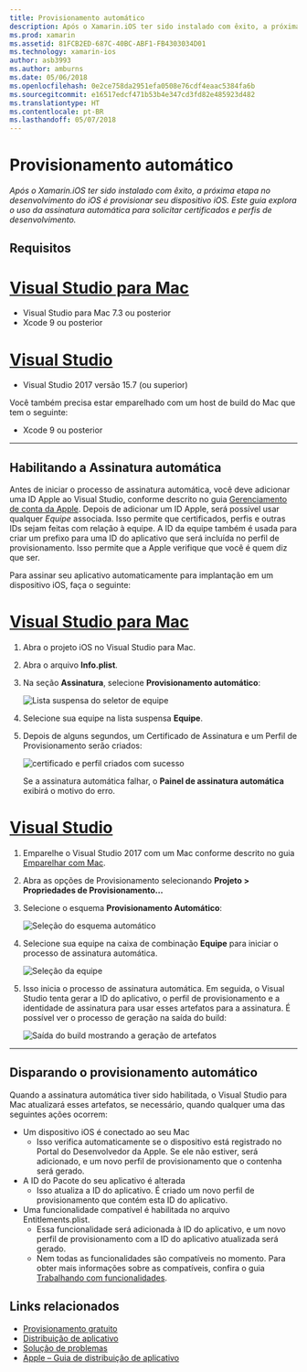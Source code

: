 ```yaml
---
title: Provisionamento automático
description: Após o Xamarin.iOS ter sido instalado com êxito, a próxima etapa no desenvolvimento do iOS é provisionar seu dispositivo iOS. Este guia explora o uso da assinatura automática para solicitar certificados e perfis de desenvolvimento.
ms.prod: xamarin
ms.assetid: 81FCB2ED-687C-40BC-ABF1-FB4303034D01
ms.technology: xamarin-ios
author: asb3993
ms.author: amburns
ms.date: 05/06/2018
ms.openlocfilehash: 0e2ce758da2951efa0508e76cdf4eaac5384fa6b
ms.sourcegitcommit: e16517edcf471b53b4e347cd3fd82e485923d482
ms.translationtype: HT
ms.contentlocale: pt-BR
ms.lasthandoff: 05/07/2018
---
```

# <a name="automatic-provisioning"></a>Provisionamento automático

_Após o Xamarin.iOS ter sido instalado com êxito, a próxima etapa no desenvolvimento do iOS é provisionar seu dispositivo iOS. Este guia explora o uso da assinatura automática para solicitar certificados e perfis de desenvolvimento._

## <a name="requirements"></a>Requisitos

# <a name="visual-studio-for-mactabvsmac"></a>[Visual Studio para Mac](#tab/vsmac)

- Visual Studio para Mac 7.3 ou posterior
- Xcode 9 ou posterior

# <a name="visual-studiotabvswin"></a>[Visual Studio](#tab/vswin)

- Visual Studio 2017 versão 15.7 (ou superior)

Você também precisa estar emparelhado com um host de build do Mac que tem o seguinte:

- Xcode 9 ou posterior

-----

## <a name="enabling-automatic-signing"></a>Habilitando a Assinatura automática

Antes de iniciar o processo de assinatura automática, você deve adicionar uma ID Apple ao Visual Studio, conforme descrito no guia [Gerenciamento de conta da Apple](~/cross-platform/macios/apple-account-management.md). Depois de adicionar um ID Apple, será possível usar qualquer _Equipe_ associada. Isso permite que certificados, perfis e outras IDs sejam feitas com relação à equipe. A ID da equipe também é usada para criar um prefixo para uma ID do aplicativo que será incluída no perfil de provisionamento. Isso permite que a Apple verifique que você é quem diz que ser.

Para assinar seu aplicativo automaticamente para implantação em um dispositivo iOS, faça o seguinte:

# <a name="visual-studio-for-mactabvsmac"></a>[Visual Studio para Mac](#tab/vsmac)

1. Abra o projeto iOS no Visual Studio para Mac.

2. Abra o arquivo **Info.plist**.

3. Na seção **Assinatura**, selecione **Provisionamento automático**:

    ![Lista suspensa do seletor de equipe](automatic-provisioning-images/image2.png)

4. Selecione sua equipe na lista suspensa **Equipe**.

6. Depois de alguns segundos, um Certificado de Assinatura e um Perfil de Provisionamento serão criados:

    ![certificado e perfil criados com sucesso](automatic-provisioning-images/image5.png)

    Se a assinatura automática falhar, o **Painel de assinatura automática** exibirá o motivo do erro.

# <a name="visual-studiotabvswin"></a>[Visual Studio](#tab/vswin)

1. Emparelhe o Visual Studio 2017 com um Mac conforme descrito no guia [Emparelhar com Mac](~/ios/get-started/installation/windows/connecting-to-mac/index.md).

2. Abra as opções de Provisionamento selecionando **Projeto > Propriedades de Provisionamento…**

3. Selecione o esquema **Provisionamento Automático**:

    ![Seleção do esquema automático](automatic-provisioning-images/prov4.png)

4. Selecione sua equipe na caixa de combinação **Equipe** para iniciar o processo de assinatura automática.

    ![Seleção da equipe](automatic-provisioning-images/prov3.png)

4. Isso inicia o processo de assinatura automática. Em seguida, o Visual Studio tenta gerar a ID do aplicativo, o perfil de provisionamento e a identidade de assinatura para usar esses artefatos para a assinatura. É possível ver o processo de geração na saída do build:

    ![Saída do build mostrando a geração de artefatos](automatic-provisioning-images/prov5.png)

-----

## <a name="triggering-automatic-provisioning"></a>Disparando o provisionamento automático

Quando a assinatura automática tiver sido habilitada, o Visual Studio para Mac atualizará esses artefatos, se necessário, quando qualquer uma das seguintes ações ocorrem:

* Um dispositivo iOS é conectado ao seu Mac
    - Isso verifica automaticamente se o dispositivo está registrado no Portal do Desenvolvedor da Apple. Se ele não estiver, será adicionado, e um novo perfil de provisionamento que o contenha será gerado.
* A ID do Pacote do seu aplicativo é alterada
    - Isso atualiza a ID do aplicativo. É criado um novo perfil de provisionamento que contém esta ID do aplicativo.
* Uma funcionalidade compatível é habilitada no arquivo Entitlements.plist.
    - Essa funcionalidade será adicionada à ID do aplicativo, e um novo perfil de provisionamento com a ID do aplicativo atualizada será gerado.
    - Nem todas as funcionalidades são compatíveis no momento. Para obter mais informações sobre as compatíveis, confira o guia [Trabalhando com funcionalidades](~/ios/deploy-test/provisioning/capabilities/index.md).


## <a name="related-links"></a>Links relacionados

- [Provisionamento gratuito](~/ios/get-started/installation/device-provisioning/free-provisioning.md)
- [Distribuição de aplicativo](~/ios/deploy-test/app-distribution/index.md)
- [Solução de problemas](~/ios/deploy-test/troubleshooting.md)
- [Apple – Guia de distribuição de aplicativo](https://developer.apple.com/library/ios/documentation/IDEs/Conceptual/AppDistributionGuide/Introduction/Introduction.html)
